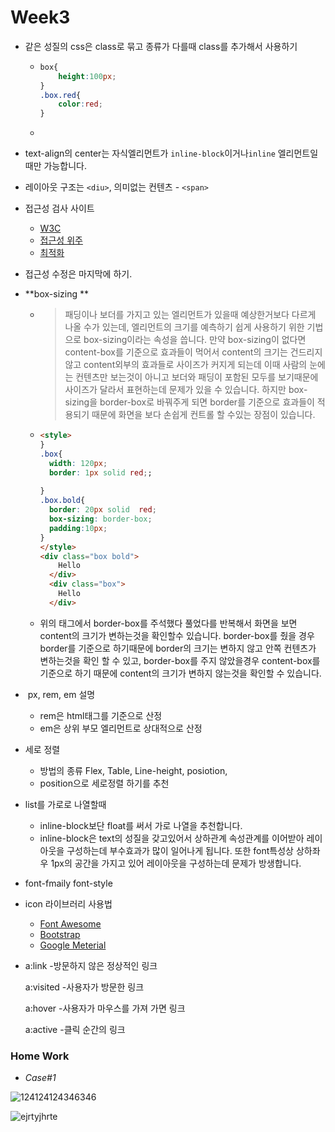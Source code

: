 # Week3

+ 같은 성질의 css은 class로 묶고 종류가 다를때 class를 추가해서 사용하기

  + ```css
    box{
        height:100px;
    }
    .box.red{
        color:red;
    }
    ```

  + 

+ text-align의 center는 자식엘리먼트가 `inline-block`이거나`inline` 엘리먼트일때만 가능합니다.

+ 레이아웃 구조는 `<diu>`, 의미없는 컨텐츠 - `<span>`

+ 접근성 검사 사이트

  + [W3C](https://validator.w3.org/unicorn/?ucn_lang=ko)
  + [접근성 위주](http://wave.webaim.org/)
  + [최적화](https://developers.google.com/speed/pagespeed/insights/)

+ 접근성 수정은 마지막에 하기.

+ **box-sizing **

  + > 패딩이나 보더를 가지고 있는 엘리먼트가 있을때 예상한거보다 다르게 나올 수가 있는데, 엘리먼트의 크기를 예측하기 쉽게 사용하기 위한 기법으로 box-sizing이라는 속성을 씁니다.  만약 box-sizing이 없다면 content-box를 기준으로 효과들이 먹어서 content의 크기는 건드리지않고 content외부의 효과들로 사이즈가 커지게 되는데 이때 사람의 눈에는 컨텐츠만 보는것이 아니고 보더와 패딩이 포함된 모두를 보기때문에 사이즈가 달라서 표현하는데 문제가 있을 수 있습니다. 하지만 box-sizing을 border-box로 바꿔주게 되면 border를 기준으로 효과들이 적용되기 때문에 화면을 보다 손쉽게 컨트롤 할 수있는 장점이 있습니다.

  + ```html
    <style>
    }
    .box{
      width: 120px;
      border: 1px solid red;;
      
    }
    .box.bold{
      border: 20px solid  red;
      box-sizing: border-box;
      padding:10px;
    }
    </style>  
    <div class="box bold">
        Hello
      </div>
      <div class="box">
        Hello
      </div>
    ```

  + 위의 태그에서 border-box를 주석했다 풀었다를 반복해서 화면을 보면 content의 크기가 변하는것을 확인할수 있습니다. border-box를 줬을 경우 border를 기준으로 하기때문에 border의 크기는 변하지 않고 안쪽 컨텐츠가 변하는것을 확인 할 수 있고, border-box를 주지 않았을경우 content-box를 기준으로 하기 때문에 content의 크기가 변하지 않는것을 확인할 수 있습니다.

+ ​    px, rem, em 설명

  + rem은 html태그를 기준으로 산정
  + em은 상위 부모 엘리먼트로 상대적으로 산정

+ 세로 정렬
  + 방법의 종류 Flex, Table, Line-height, posiotion,
  + position으로 세로정렬 하기를 추천
+ list를 가로로 나열할때
  + inline-block보단 float를 써서 가로 나열을 추천합니다.
  + inline-block은 text의 성질을 갖고있어서 상하관계 속성관계를 이어받아 레이아웃을 구성하는데 부수효과가 많이 일어나게 됩니다. 또한 font특성상 상하좌우 1px의 공간을 가지고 있어 레이아웃을 구성하는데 문제가 방생합니다.

+ font-fmaily font-style

+ icon 라이브러리 사용법

  + [Font Awesome](https://fontawesome.com/)
  + [Bootstrap](http://bootstrapk.com/)
  + [Google Meterial](https://material.io/resources/icons/?style=baseline)

+ a:link -방문하지 않은 정상적인 링크

  a:visited -사용자가 방문한 링크

  a:hover -사용자가 마우스를 가져 가면 링크

  a:active -클릭 순간의 링크





### Home Work

+ *Case#1*

![124124124346346](https://user-images.githubusercontent.com/33567964/72658531-9226ab80-39f5-11ea-8e7d-4ad2d5c80eca.png)

![ejrtyjhrte](https://user-images.githubusercontent.com/33567964/72658534-98b52300-39f5-11ea-8bc9-61d1f6925de8.png)

